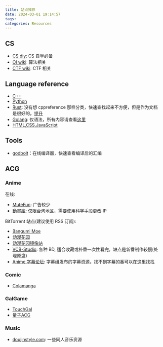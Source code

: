 ```yaml
---
title: 站点推荐
date: 2024-03-01 19:14:57
tags:
categories: Resources
---
```

## CS

- [CS diy](https://csdiy.wiki/): CS 自学必备
- [OI wiki](https://oi-wiki.org/): 算法相关
- [CTF wiki](https://ctf-wiki.org/): CTF 相关

## Language reference

- [C++](https://en.cppreference.com/w/)
- [Python](https://docs.python.org/3/reference/index.html)
- [Rust](https://doc.rust-lang.org/reference/): 没有想 cppreference 那样分类，快速查找起来不方便，但是作为文档是很好的。[提升](https://doc.rust-lang.org/nomicon/)
- [Golang](https://go.dev/ref/spec): 仅语法，所有内容请查看[这里](https://go.dev/doc/)
- [HTML,CSS,JavaScript](https://developer.mozilla.org/en-US/)

## Tools

- [godbolt](https://godbolt.org/)：在线编译器，快速查看编译后的汇编

## ACG

### Anime

在线:

- [MuteFun](https://www.mutefun.tv/): 广告较少
- [動畫瘋](https://ani.gamer.com.tw/): 仅限台湾地区，~~需要使用科学手段更改 IP~~

BitTorrent 站点(建议使用 RSS 订阅):

- [Bangumi Moe](https://bangumi.moe/)
- [动漫花园](https://dmhy.b168.net/)
- [动漫花园镜像站](https://dongmanhuayuan.myheartsite.com/#)
- [VCB-Studio](https://vcb-s.com/): 各种 BD, 适合收藏或补番一次性看完，缺点是新番制作较慢(处理原盘)
- [Anime 字幕论坛](https://bbs.acgrip.com/): 字幕组发布的字幕资源，找不到字幕的番可以在这里找找

### Comic

- [Colamanga](https://www.colamanga.com/)

### GalGame

- [TouchGal](https://www.touchgal.com/)
- [量子ACG](https://lzacg.org/)

### Music

- [doujinstyle.com](https://mail.doujinstyle.com/): 一些同人音乐资源

